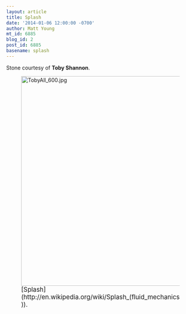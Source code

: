 ```yaml
---
layout: article
title: Splash
date: '2014-01-06 12:00:00 -0700'
author: Matt Young
mt_id: 6885
blog_id: 2
post_id: 6885
basename: splash
---
```

Stone courtesy of **Toby Shannon**.

<figure>
<img src="/PT/uploads/2013/TobyAll_600.jpg" alt="TobyAll_600.jpg" width="600" height="561" />
<figcaption markdown="span">
<big>[Splash](http://en.wikipedia.org/wiki/Splash_(fluid_mechanics)).</big>

</figcaption>
</figure>

